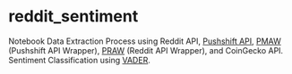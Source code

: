 # reddit_sentiment

Notebook Data Extraction Process using Reddit API, [Pushshift API](https://github.com/pushshift/api), [PMAW](https://github.com/mattpodolak/pmaw) (Pushshift API Wrapper), [PRAW](https://github.com/praw-dev/praw) (Reddit API Wrapper), and CoinGecko API. Sentiment Classification using [VADER](https://github.com/cjhutto/vaderSentiment).
